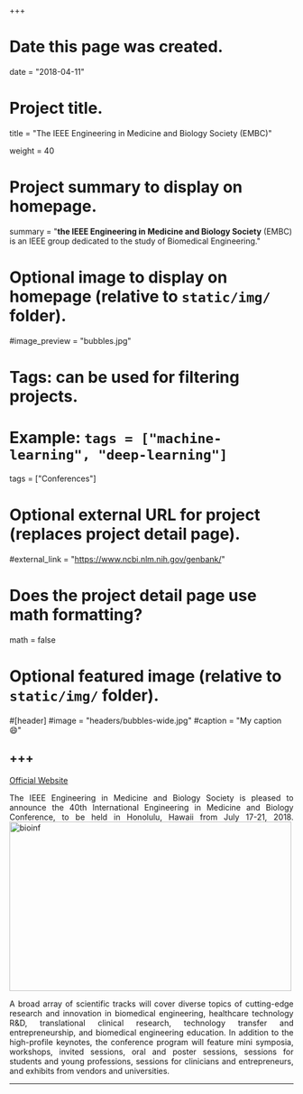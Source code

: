 +++
# Date this page was created.
date = "2018-04-11"

# Project title.
title = "The IEEE Engineering in Medicine and Biology Society (EMBC)"

weight = 40
# Project summary to display on homepage.
summary = "**the IEEE Engineering in Medicine and Biology Society** (EMBC) is an IEEE group dedicated to the study of Biomedical Engineering."

# Optional image to display on homepage (relative to `static/img/` folder).
#image_preview = "bubbles.jpg"

# Tags: can be used for filtering projects.
# Example: `tags = ["machine-learning", "deep-learning"]`
tags = ["Conferences"]

# Optional external URL for project (replaces project detail page).
#external_link = "https://www.ncbi.nlm.nih.gov/genbank/"

# Does the project detail page use math formatting?
math = false

# Optional featured image (relative to `static/img/` folder).
#[header]
#image = "headers/bubbles-wide.jpg"
#caption = "My caption :smile:"


+++
---
[Official Website](https://embc.embs.org/2018/)

<p align="justify">The IEEE Engineering in Medicine and Biology Society is pleased to announce the 40th International Engineering in Medicine and Biology Conference, to be held in Honolulu, Hawaii from July 17-21, 2018.   

<img src="/img/journal/conf/embc.png" width = "500" height = "300" alt="bioinf" align=center />

<p align="justify"> A broad array of scientific tracks will cover diverse topics of cutting-edge research and innovation in biomedical engineering, healthcare technology R&D, translational clinical research, technology transfer and entrepreneurship, and biomedical engineering education. In addition to the high-profile keynotes, the conference program will feature  mini symposia, workshops, invited sessions, oral and poster sessions, sessions for students and young professions, sessions for clinicians and entrepreneurs, and exhibits from vendors and universities. 

---